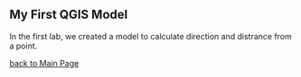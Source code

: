 ## My First QGIS Model
In the first lab, we created a model to calculate direction and distrance from a point.


[back to Main Page](index.md)

